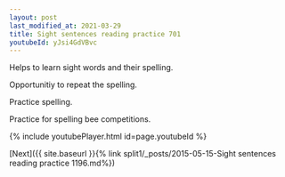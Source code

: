 ```yaml
---
layout: post
last_modified_at: 2021-03-29
title: Sight sentences reading practice 701
youtubeId: yJsi4GdVBvc
---
```

 
 
Helps to learn sight words and their spelling.

Opportunitiy to repeat the spelling. 

Practice spelling. 
 
Practice for spelling bee competitions. 
 
{% include youtubePlayer.html id=page.youtubeId %}
 
 

[Next]({{ site.baseurl }}{% link  split1/_posts/2015-05-15-Sight sentences reading practice 1196.md%})
 
